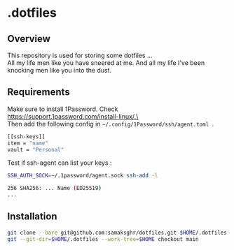 # .dotfiles
## Overview
This repository is used for storing some dotfiles ... \
All my life men like you have sneered at me. And all my life I've been knocking men like you into the dust.
## Requirements
Make sure to install 1Password. Check https://support.1password.com/install-linux/.\
\
Then add the following config in ``~/.config/1Password/ssh/agent.toml ``.
```bash
[[ssh-keys]]
item = "name"
vault = "Personal"
```
Test if ssh-agent can list your keys :
```bash
SSH_AUTH_SOCK=~/.1password/agent.sock ssh-add -l
```
```bash
256 SHA256: ... Name (ED25519)
...
```
## Installation
```bash
git clone --bare git@github.com:samaksghr/dotfiles.git $HOME/.dotfiles
git --git-dir=$HOME/.dotfiles --work-tree=$HOME checkout main
```
